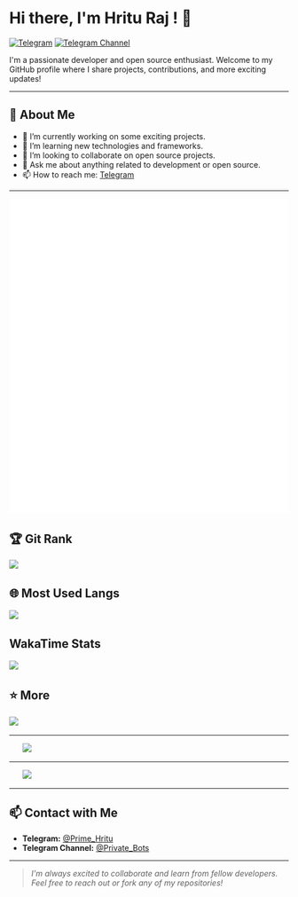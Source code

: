 # Hi there, I'm Hritu Raj ! 👋

[![Telegram](https://img.shields.io/badge/Telegram-Prime%20Hritu-red?logo=telegram)](https://t.me/Prime_Hritu) 
[![Telegram Channel](https://img.shields.io/badge/Channel-Private%20Bots-blue?logo=telegram)](https://t.me/Private_Bots)

I'm a passionate developer and open source enthusiast. Welcome to my GitHub profile where I share projects, contributions, and more exciting updates!

---

## 🚀 About Me

- 🔭 I’m currently working on some exciting projects.
- 🌱 I’m learning new technologies and frameworks.
- 👯 I’m looking to collaborate on open source projects.
- 💬 Ask me about anything related to development or open source.
- 📫 How to reach me: [Telegram](https://t.me/Prime_Hritu)

---

<picture>
  <img src="/github-metrics.svg" alt="Metrics">
</picture>

## 🏆 Git Rank

<picture>
  <source
    srcset="https://github-readme-stats.vercel.app/api?username=Prime-Hritu&show_icons=true&theme=onedark&card_width=330"
    media="(prefers-color-scheme: dark)"
  />
  <source
    srcset="https://github-readme-stats.vercel.app/api?username=Prime-Hritu&show_icons=true&card_width=330"
    media="(prefers-color-scheme: light), (prefers-color-scheme: no-preference)"
  />
  <img src="https://github-readme-stats.vercel.app/api?username=Prime-Hritu&show_icons=true&card_width=330" />
</picture>

## 🌐 Most Used Langs

<picture>
  <source
    srcset="https://github-readme-stats.vercel.app/api/top-langs/?username=Prime-Hritu&layout=donut&theme=onedark&card_width=200"
    media="(prefers-color-scheme: dark)"
  />
  <source
    srcset="https://github-readme-stats.vercel.app/api/top-langs/?username=Prime-Hritu&layout=donut&card_width=200"
    media="(prefers-color-scheme: light), (prefers-color-scheme: no-preference)"
  />
  <img src="https://github-readme-stats.vercel.app/api/top-langs/?username=Prime-Hritu&layout=donut&card_width=200" />
</picture>

## WakaTime Stats

<picture>
  <source
    srcset="https://github-readme-stats.vercel.app/api/wakatime?username=Prime_Hritu&theme=onedark"
    media="(prefers-color-scheme: dark)"
  />
  <source
    srcset="https://github-readme-stats.vercel.app/api/wakatime?username=Prime_Hritu"
    media="(prefers-color-scheme: light), (prefers-color-scheme: no-preference)"
  />
  <img src="https://github-readme-stats.vercel.app/api/wakatime?username=Prime_Hritu" />
</picture>


## ⭐ More

<picture>
  <source
    srcset="https://github-widgetbox.vercel.app/api/profile?username=Prime-Hritu&data=followers%2Crepositories%2Cstars%2Ccommits&theme=oblivion"
    media="(prefers-color-scheme: dark)"
  />
  <source
    srcset="https://github-widgetbox.vercel.app/api/profile?username=Prime-Hritu&data=followers%2Crepositories%2Cstars%2Ccommits&theme=default"
    media="(prefers-color-scheme: light), (prefers-color-scheme: no-preference)"
  />
  <img src="https://github-widgetbox.vercel.app/api/profile?username=Prime-Hritu&data=followers%2Crepositories%2Cstars%2Ccommits&theme=default" />
</picture>

---

<div>
  ‎ ‎ ‎ ‎ ‎‎‎ ‎‎<picture>
    <source
      srcset="https://skillicons.dev/icons?i=html%2Cjs%2Cpython%2Ccss%2Cvscode%2Cnodejs%2Cmongodb%2Cbash%2Cphp%2Clinux&theme=dark&perline=5"
      media="(prefers-color-scheme: dark)"
    />
    <source
      srcset="https://skillicons.dev/icons?i=html%2Cjs%2Cpython%2Ccss%2Cvscode%2Cnodejs%2Cmongodb%2Cbash%2Cphp%2Clinux&theme=light&perline=5"
      media="(prefers-color-scheme: light), (prefers-color-scheme: no-preference)"
    />
    <img src="https://skillicons.dev/icons?i=html%2Cjs%2Cpython%2Ccss%2Cvscode%2Cnodejs%2Cmongodb%2Cbash%2Cphp%2Clinux&theme=light&perline=5" />
  </picture>
</div>

---

‎ ‎ ‎‎‎ ‎ ‎ ‎‎‎ <picture>
    <source
      srcset="https://streak-stats.demolab.com?user=Prime-Hritu&theme=onedark&hide_total_contributions=true"
      media="(prefers-color-scheme: dark)"
    />
    <source
      srcset="https://streak-stats.demolab.com?user=Prime-Hritu&hide_total_contributions=true"
      media="(prefers-color-scheme: light), (prefers-color-scheme: no-preference)"
    />
    <img src="https://streak-stats.demolab.com?user=Prime-Hritu&hide_total_contributions=true" />
  </picture>

---

## 📫 Contact with Me

- **Telegram:** [@Prime_Hritu](https://t.me/Prime_Hritu)
- **Telegram Channel:** [@Private_Bots](https://t.me/Private_Bots)

---

> *I'm always excited to collaborate and learn from fellow developers. Feel free to reach out or fork any of my repositories!*

